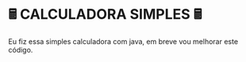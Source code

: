 # 🖩 CALCULADORA SIMPLES 🖩
Eu fiz essa simples calculadora com java, em breve vou melhorar este código.
